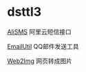 # dsttl3

[AliSMS](https://github.com/dsttl3/OpenDsttl3/tree/master/AliSMS) 阿里云短信接口

[EmailUtil](https://github.com/dsttl3/OpenDsttl3/tree/master/EmailUtil) QQ邮件发送工具

[Web2Img](https://github.com/dsttl3/OpenDsttl3/tree/master/Web2Img) 网页转成图片

